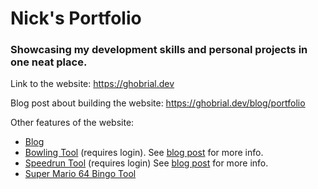 # Nick's Portfolio

### Showcasing my development skills and personal projects in one neat place.

Link to the website: <https://ghobrial.dev>

Blog post about building the website: <https://ghobrial.dev/blog/portfolio>

Other features of the website:

* [Blog](https://ghobrial.dev/blog)
* [Bowling Tool](https://ghobrial.dev/bowling) (requires login). See [blog post](https://ghobrial.dev/blog/bowling) for more info.
* [Speedrun Tool](https://ghobrial.dev/speedrun) (requires login) See [blog post](https://ghobrial.dev/blog/speedrun) for more info.
* [Super Mario 64 Bingo Tool](https://ghobrial.dev/speedrun/bingo)
